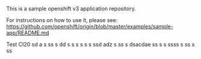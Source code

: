 This is a sample openshift v3 application repository.  

For instructions on how to use it, please see: https://github.com/openshift/origin/blob/master/examples/sample-app/README.md

Test CI20
sd a
s 
ss s
dd
s s  s s  s s ssd adz
 s ss s  dsacdae
ss s 
 s ssss 
 s ss s
ss
